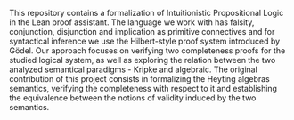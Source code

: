This repository contains a formalization of Intuitionistic Propositional Logic in the Lean proof assistant. The language we work with has falsity, conjunction, disjunction and implication as primitive connectives and for syntactical inference we use the Hilbert-style proof system introduced by Gödel. Our approach focuses on verifying two completeness proofs for the studied logical system, as well as exploring the relation between the two analyzed semantical paradigms - Kripke and algebraic. The original contribution of this project consists in formalizing the Heyting algebras semantics, verifying the completeness with respect to it and establishing the equivalence between the notions of validity induced by the two semantics.
